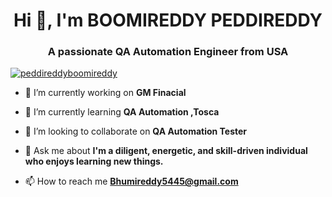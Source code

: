 <h1 align="center">Hi 👋, I'm BOOMIREDDY PEDDIREDDY</h1>
<h3 align="center">A passionate QA Automation Engineer from USA</h3>

<p align="left"> <a href="https://github.com/ryo-ma/github-profile-trophy"><img src="https://github-profile-trophy.vercel.app/?username=peddireddyboomireddy" alt="peddireddyboomireddy" /></a> </p>

- 🔭 I’m currently working on **GM Finacial**

- 🌱 I’m currently learning **QA Automation ,Tosca**

- 👯 I’m looking to collaborate on **QA Automation Tester**

- 💬 Ask me about **I'm a diligent, energetic, and skill-driven individual who enjoys learning new things.**

- 📫 How to reach me **Bhumireddy5445@gmail.com**
